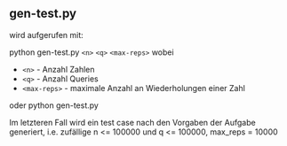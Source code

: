 ## gen-test.py
wird aufgerufen mit:

python gen-test.py `<n>` `<q>` `<max-reps>`
wobei 
  * `<n>` - Anzahl Zahlen
  * `<q>` - Anzahl Queries
  * `<max-reps>` - maximale Anzahl an Wiederholungen einer Zahl

oder 
python gen-test.py

Im letzteren Fall wird ein test case nach den Vorgaben der Aufgabe generiert, i.e. zufällige n <= 100000 und q <= 100000, max_reps = 10000
